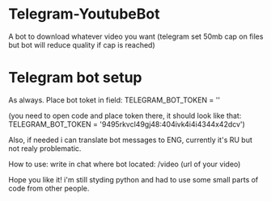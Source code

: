 # Telegram-YoutubeBot
A bot to download whatever video you want (telegram set 50mb cap on files but bot will reduce quality if cap is reached)

# Telegram bot setup

As always. Place bot toket in field:
TELEGRAM_BOT_TOKEN = ''

(you need to open code and place token there, it should look like that: TELEGRAM_BOT_TOKEN = '9495rkvcl49gj48:404ivk4i4i4344x42dcv')


Also, if needed i can translate bot messages to ENG, currently it's RU but not realy problematic.

How to use:
write in chat where bot located: /video (url of your video)


Hope you like it! i'm still styding python and had to use some small parts of code from other people.
